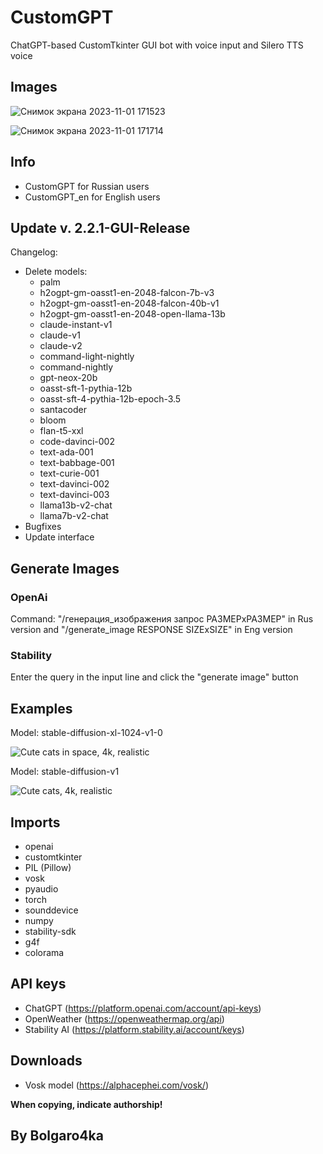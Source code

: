 # CustomGPT
ChatGPT-based CustomTkinter GUI bot with voice input and Silero TTS voice

## Images
![Снимок экрана 2023-11-01 171523](https://github.com/bolgaro4ka/CustomGPT/assets/123888141/f738850f-ab82-4dfe-9e1b-8fc28f247adf)

![Снимок экрана 2023-11-01 171714](https://github.com/bolgaro4ka/CustomGPT/assets/123888141/19095d91-1fc9-4452-83b1-66a3c2dd2721)


## Info
 - CustomGPT for Russian users
 - CustomGPT_en for English users

## Update v. 2.2.1-GUI-Release
Changelog:
 - Delete models:
    - palm
    - h2ogpt-gm-oasst1-en-2048-falcon-7b-v3
    - h2ogpt-gm-oasst1-en-2048-falcon-40b-v1
    - h2ogpt-gm-oasst1-en-2048-open-llama-13b
    - claude-instant-v1
    - claude-v1
    - claude-v2
    - command-light-nightly
    - command-nightly
    - gpt-neox-20b
    - oasst-sft-1-pythia-12b
    - oasst-sft-4-pythia-12b-epoch-3.5
    - santacoder
    - bloom
    - flan-t5-xxl
    - code-davinci-002
    - text-ada-001
    - text-babbage-001
    - text-curie-001
    - text-davinci-002
    - text-davinci-003
    - llama13b-v2-chat
    - llama7b-v2-chat
 - Bugfixes
 - Update interface

## Generate Images
### OpenAi
Command: "/генерация_изображения запрос РАЗМЕРхРАЗМЕР" in Rus version and "/generate_image RESPONSE SIZExSIZE" in Eng version

### Stability
Enter the query in the input line and click the "generate image" button

## Examples
Model: stable-diffusion-xl-1024-v1-0

![Cute cats in space, 4k, realistic](https://github.com/bolgaro4ka/CustomGPT/assets/123888141/10964603-239f-4815-b990-c4bfa595b248)

Model: stable-diffusion-v1

![Cute cats, 4k, realistic](https://github.com/bolgaro4ka/CustomGPT/assets/123888141/af250e35-8edd-4708-a10f-f87209c64503)

## Imports
 - openai
 - customtkinter
 - PIL (Pillow)
 - vosk
 - pyaudio
 - torch
 - sounddevice
 - numpy
 - stability-sdk
 - g4f
 - colorama

## API keys
 - ChatGPT (https://platform.openai.com/account/api-keys)
 - OpenWeather (https://openweathermap.org/api)
 - Stability AI (https://platform.stability.ai/account/keys)

## Downloads
 - Vosk model (https://alphacephei.com/vosk/)

**When copying, indicate authorship!**

## By Bolgaro4ka
